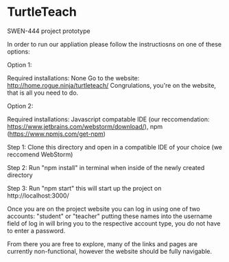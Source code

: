 # TurtleTeach
SWEN-444 project prototype

In order to run our appliation please follow the instructiosns on one of these options:

Option 1:

Required installations: None
Go to the website: http://home.rogue.ninja/turtleteach/
Congrulations, you're on the website, that is all you need to do.




Option 2:

Required installations: Javascript compatable IDE (our reccomendation: https://www.jetbrains.com/webstorm/download/), npm (https://www.npmjs.com/get-npm)

Step 1: Clone this directory and open in a compatible IDE of your choice (we reccomend WebStorm)

Step 2: Run "npm install" in terminal when inside of the newly created directory

Step 3: Run "npm start" this will start up the project on http://localhost:3000/




Once you are on the project website you can log in using one of two accounts: "student" or "teacher" putting these names into the username field of log in will bring you to the respective account type, you do not have to enter a password.

From there you are free to explore, many of the links and pages are currently non-functional, however the website should be fully navigable.

